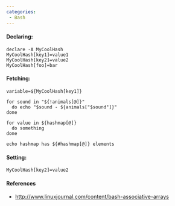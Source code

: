 ```yaml
---
categories:
 - Bash
---
```

#### Declaring:

`declare -A MyCoolHash`\
`MyCoolHash[key1]=value1`\
`MyCoolHash[key2]=value2`\
`MyCoolHash[foo]=bar`

#### Fetching:

`variable=${MyCoolHash[key1]}`

`for sound in "${!animals[@]}"`\
`  do echo "$sound - ${animals["$sound"]}"`\
`done`

`for value in ${hashmap[@]}`\
`  do something`\
`done`

`echo hashmap has ${#hashmap[@]} elements`

#### Setting:

`MyCoolHash[key2]=value2`

#### References

-   <http://www.linuxjournal.com/content/bash-associative-arrays>


